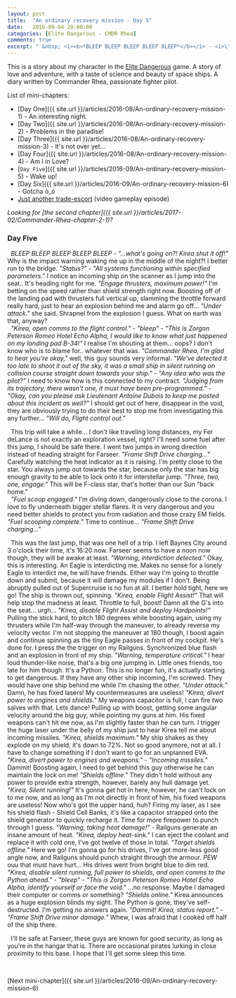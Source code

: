 ```yaml
---
layout: post
title:  "An ordinary recovery mission - Day 5"
date:   2016-09-04 20:00:00
categories: [Elite Dangerous - CMDR Rhea]
comments: true
excerpt: " &nbsp; <i><b>*BLEEP BLEEP BLEEP BLEEP BLEEP*</b></i> - <i>\"...what's going on?! Kirea shut it off!\"</i> Why is the impact warning waking me up in the middle of the night?! I better run to the bridge. <i>\"Status?\"</i> - <i>\"All systems functioning within specified parameters.\"</i> I notice an incoming ship on the scanner as I jump into the seat.. It's heading right for me. <i>\"Engage thrusters, maximum power!\"</i> I'm betting on the speed rather than shield strength right now. Boosting off of the landing pad with thrusters full vertical up, slamming the throttle forward really hard, just to hear an explosion behind me and alarm go off... <i>\"Under attack.\"</i> she said. Shrapnel from the explosion I guess. What on earth was that, anyway?"
---
```

This is a story about my character in the [Elite Dangerous](https://www.youtube.com/watch?v=yEjNmKpVAgc) game.
A story of love and adventure, with a taste of science and beauty of space ships. A diary written by Commander Rhea, passionate fighter pilot.

List of mini-chapters:
* [Day One]({{ site.url }}/articles/2016-08/An-ordinary-recovery-mission-1) - An interesting night.
* [Day Two]({{ site.url }}/articles/2016-08/An-ordinary-recovery-mission-2) - Problems in the paradise!
* [Day Three]({{ site.url }}/articles/2016-08/An-ordinary-recovery-mission-3) - It's not over yet...
* [Day Four]({{ site.url }}/articles/2016-08/An-ordinary-recovery-mission-4) - Am I in Love?
* [`Day Five`]({{ site.url }}/articles/2016-09/An-ordinary-recovery-mission-5) - Wake up!
* [Day Six]({{ site.url }}/articles/2016-09/An-ordinary-recovery-mission-6) - Gotcha ò\_ó
* [Just another trade-escort](https://www.youtube.com/watch?v=O3zY_zafRLQ) (video gameplay episode)

_Looking for [the second chapter]({{ site.url }}/articles/2017-02/Commander-Rhea-chapter-2-1)?_

### Day Five

 &nbsp; _*BLEEP BLEEP BLEEP BLEEP BLEEP*_ - _"...what's going on?! Kirea shut it off!"_ Why is the impact warning waking me up in the middle of the night?! I better run to the bridge. _"Status?"_ - _"All systems functioning within specified parameters."_ I notice an incoming ship on the scanner as I jump into the seat.. It's heading right for me. _"Engage thrusters, maximum power!"_ I'm betting on the speed rather than shield strength right now. Boosting off of the landing pad with thrusters full vertical up, slamming the throttle forward really hard, just to hear an explosion behind me and alarm go off... _"Under attack."_ she said. Shrapnel from the explosion I guess. What on earth was that, anyway?
<br /> &nbsp; _"Kirea, open comms to the flight control."_ - _"bleep"_ - _"This is Zorgon Peterson Romeo Hotel Echo Alpha, I would like to know what just happened on my landing pad B-34!"_ I realise I'm shouting at them... oops? I don't know who is to blame for.. whatever that was. _"Commander Rhea, I'm glad to hear you're okay,"_ well, this guy sounds very informal. _"We've detected it too late to shoot it out of the sky, it was a small ship in silent running on collision course straight down towards your ship."_ - _"Any idea who was the pilot?"_ I need to know how is this connected to my contract. _"Judging from its trajectory, there wasn't one, it must have been pre-programmed."_ - _"Okay, can you please ask Lieutenant Antoine Dubois to keep me posted about this incident as well?"_ I should get out of here, disappear in the void, they are obviously trying to do their best to stop me from investigating this any further... _"Will do, Flight control out."_

 &nbsp; This trip will take a while... I don't like traveling long distances, my Fer deLance is not exactly an exploration vessel, right? I'll need some fuel after this jump, I should be safe there. I went two jumps in wrong direction instead of heading straight for Farseer. _"Frame Shift Drive charging..."_ Carefully watching the heat indicator as it is raising. I'm pretty close to the star. You always jump out towards the star, because only the star has big enough gravity to be able to lock onto it for interstellar jump. _"Three, two, one, engage."_ This will be F-class star, that's hotter than our Sun "back home."
<br /> &nbsp; _"Fuel scoop engaged."_ I'm diving down, dangerously close to the corona. I love to fly underneath bigger stellar flares. It is very dangerous and you need better shields to protect you from radiation and those crazy EM fields. _"Fuel scooping complete."_ Time to continue... _"Frame Shift Drive charging..."_

 &nbsp; This was the last jump, that was one hell of a trip. I left Baynes City around 3 o'clock their time, it's 16:20 now. Farseer seems to have a noon now though, they will be awake at least. _"Warning, interdiction detected."_ Okay, this is interesting. An Eagle is interdicting me. Makes no sense for a lonely Eagle to interdict me, he will have friends. Either way I'm going to throttle down and submit, because it will damage my modules if I don't. Being abruptly pulled out of Supercruise is no fun at all. I better hold tight, here we go! The ship is thrown out, spinning. _"Kirea, enable Flight Assist!"_ That will help stop the madness at least. Throttle to full, boost! Damn all the G's into the seat... urgh... _"Kirea, disable Flight Assist and deploy Hardpoints!"_ Pulling the stick hard, to pitch 180 degrees while boosting again, using my thrusters while I'm half-way through the maneuver, to already reverse my velocity vector. I'm not stopping the maneuver at 180 though, I boost again and continue spinning as the tiny Eagle passes in front of my cockpit. He's done for. I press the the trigger on my Railguns. Synchronized blue flash and an explosion in front of my ship. _"Warning, temperature critical."_ I hear loud thunder-like noise, that's a big one jumping in. Little ones friends, too late for him though. It's a Python. This is no longer fun, it's actually starting to get dangerous. If they have any other ship incoming, I'm screwed. They would have one ship behind me while I'm chasing the other. _"Under attack."_ Damn, he has fixed lasers! My countermeasures are useless! _"Kirea, divert power to engines and shields."_ My weapons capacitor is full, I can fire two salves with that. Lets dance! Pulling up with boost, getting some angular velocity around the big guy, while pointing my guns at him. His fixed weapons can't hit me now, as I'm slightly faster than he can turn. I trigger the huge laser under the belly of my ship just to hear Kirea tell me about incoming missiles. _"Kirea, shields maximum."_ My ship shakes as they explode on my shield, it's down to 72%. Not so good anymore, not at all. I have to change something if I don't want to go for an unplanned EVA. _"Kirea, divert power to engines and weapons."_ - _"Incoming missiles."_ Dammit! Boosting again, I need to get behind this guy otherwise he can maintain the lock on me! _"Shields offline."_ They didn't hold without any power to provide extra strength, however, barely any hull damage yet. _"Kirea, Silent running!"_ It's gonna get hot in here, however, he can't lock on to me now, and as long as I'm not directly in front of him, his fixed weapons are useless! Now who's got the upper hand, huh? Firing my laser, as I see his shield flash - Shield Cell Banks, it's like a capacitor strapped onto the shield generator to quickly recharge it. Time for more firepower to punch through I guess. _"Warning, taking heat damage!"_ - Railguns generate an insane amount of heat. _"Kirea, deploy heat-sink."_ I can eject the coolant and replace it with cold one, I've got twelve of those in total. _"Target shields offline."_ Here we go! I'm gonna go for his drives, I've got more-less good angle now, and Railguns should punch straight through the armour. _*PEW*_ ouu that must have hurt... His drives went from bright blue to dim red. _"Kirea, disable silent running, full power to shields, and open comms to the Python ahead."_ - _"bleep"_ - _"This is Zorgon Peterson Romeo Hotel Echo Alpha, identify yourself or face the void."_ ...no response. Maybe I damaged their computer or comms or something? _"Shields online."_ Kirea announces as a huge explosion blinds my sight. The Python is gone, they've self-destructed. I'm getting no answers again. _"Dammit! Kirea, status report."_ - _"Frame Shift Drive minor damage."_ Whew, I was afraid that I cooked off half of the ship there.

 &nbsp; I'll be safe at Farseer, these guys are known for good security, as long as you're in the hangar that is. There are occasional pirates lurking in close proximity to this base. I hope that I'll get some sleep this time.

&nbsp;

[Next mini-chapter]({{ site.url }}/articles/2016-09/An-ordinary-recovery-mission-6)
